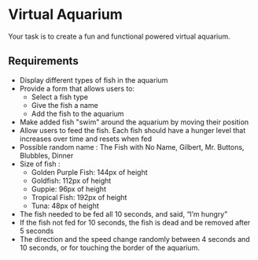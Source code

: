 # Virtual Aquarium

Your task is to create a fun and functional powered virtual aquarium.

## **Requirements**

- Display different types of fish in the aquarium
- Provide a form that allows users to:
  - Select a fish type
  - Give the fish a name
  - Add the fish to the aquarium
- Make added fish "swim" around the aquarium by moving their position
- Allow users to feed the fish. Each fish should have a hunger level that increases over time and resets when fed
- Possible random name : The Fish with No Name, Gilbert, Mr. Buttons, Blubbles, Dinner
- Size of fish :
  - Golden Purple Fish: 144px of height
  - Goldfish: 112px  of height
  - Guppie: 96px  of height
  - Tropical Fish: 192px  of height
  - Tuna: 48px  of height
- The fish needed to be fed all 10 seconds, and said, “I’m hungry”
- If the fish not fed for 10 seconds, the fish is dead and be removed after 5 seconds
- The direction and the speed change randomly between 4 seconds and 10 seconds, or for touching the border of the aquarium.